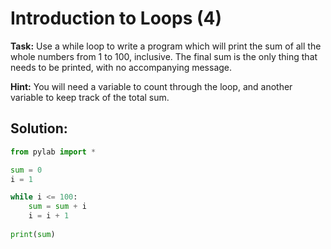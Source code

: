 # Introduction to Loops (4)
**Task:** Use a while loop to write a program which will print the sum of all the whole numbers from 1 to 100, inclusive. The final sum is the only thing that needs to be printed, with no accompanying message. 

**Hint:** You will need a variable to count through the loop, and another variable to keep track of the total sum. 

## Solution:
```python
from pylab import *

sum = 0
i = 1

while i <= 100:
    sum = sum + i
    i = i + 1
    
print(sum)
```

